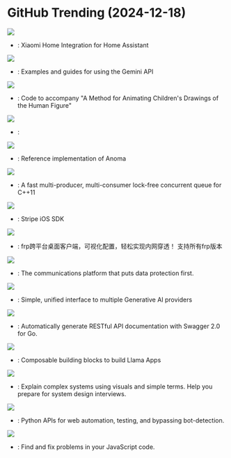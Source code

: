 # GitHub Trending (2024-12-18)

![](https://img.shields.io/badge/Python-New%203-green?style=flat-square&logo=appveyor)
- [](https://github.comundefined): Xiaomi Home Integration for Home Assistant

![](https://img.shields.io/badge/Jupyter%20Notebook-New%20307-green?style=flat-square&logo=appveyor)
- [](https://github.comundefined): Examples and guides for using the Gemini API

![](https://img.shields.io/badge/Python-New%20297-green?style=flat-square&logo=appveyor)
- [](https://github.comundefined): Code to accompany "A Method for Animating Children's Drawings of the Human Figure"

![](https://img.shields.io/badge/Python-New%20128-green?style=flat-square&logo=appveyor)
- [](https://github.comundefined): 

![](https://img.shields.io/badge/Elixir-New%202-green?style=flat-square&logo=appveyor)
- [](https://github.comundefined): Reference implementation of Anoma

![](https://img.shields.io/badge/C%2B%2B-New%2048-green?style=flat-square&logo=appveyor)
- [](https://github.comundefined): A fast multi-producer, multi-consumer lock-free concurrent queue for C++11

![](https://img.shields.io/badge/Swift-New%2063-green?style=flat-square&logo=appveyor)
- [](https://github.comundefined): Stripe iOS SDK

![](https://img.shields.io/badge/Vue-New%20123-green?style=flat-square&logo=appveyor)
- [](https://github.comundefined): frp跨平台桌面客户端，可视化配置，轻松实现内网穿透！ 支持所有frp版本

![](https://img.shields.io/badge/TypeScript-New%20132-green?style=flat-square&logo=appveyor)
- [](https://github.comundefined): The communications platform that puts data protection first.

![](https://img.shields.io/badge/Python-New%20159-green?style=flat-square&logo=appveyor)
- [](https://github.comundefined): Simple, unified interface to multiple Generative AI providers

![](https://img.shields.io/badge/Go-New%204-green?style=flat-square&logo=appveyor)
- [](https://github.comundefined): Automatically generate RESTful API documentation with Swagger 2.0 for Go.

![](https://img.shields.io/badge/Python-New%20150-green?style=flat-square&logo=appveyor)
- [](https://github.comundefined): Composable building blocks to build Llama Apps

![](https://img.shields.io/badge/none-New%20240-green?style=flat-square&logo=appveyor)
- [](https://github.comundefined): Explain complex systems using visuals and simple terms. Help you prepare for system design interviews.

![](https://img.shields.io/badge/Python-New%20336-green?style=flat-square&logo=appveyor)
- [](https://github.comundefined): Python APIs for web automation, testing, and bypassing bot-detection.

![](https://img.shields.io/badge/JavaScript-New%2011-green?style=flat-square&logo=appveyor)
- [](https://github.comundefined): Find and fix problems in your JavaScript code.

